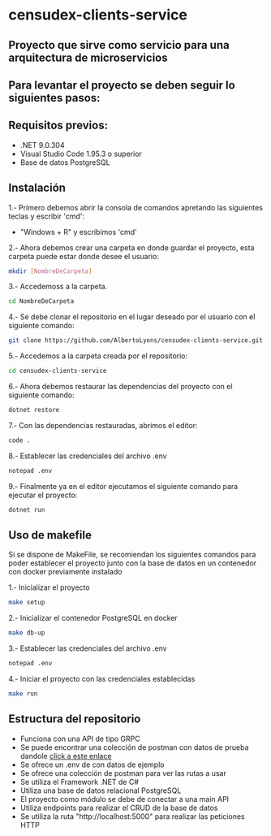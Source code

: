 # censudex-clients-service
## Proyecto que sirve como servicio para una arquitectura de microservicios
## Para levantar el proyecto se deben seguir lo siguientes pasos:

## Requisitos previos:
- .NET 9.0.304
- Visual Studio Code 1.95.3 o superior
- Base de datos PostgreSQL

## Instalación
1.- Primero debemos abrir la consola de comandos apretando las siguientes teclas y escribir 'cmd':

- "Windows + R" y escribimos 'cmd'

2.- Ahora debemos crear una carpeta en donde guardar el proyecto, esta carpeta puede estar donde desee el usuario:
```bash
mkdir [NombreDeCarpeta]
```
3.- Accedemoss a la carpeta.
```bash
cd NombreDeCarpeta
```
4.- Se debe clonar el repositorio en el lugar deseado por el usuario con el siguiente comando:
```bash
git clone https://github.com/AlbertoLyons/censudex-clients-service.git
```
5.- Accedemos a la carpeta creada por el repositorio:
```bash
cd censudex-clients-service
```
6.- Ahora debemos restaurar las dependencias del proyecto con el siguiente comando:
```bash
dotnet restore
```
7.- Con las dependencias restauradas, abrimos el editor:
```bash
code .
```
8.- Establecer las credenciales del archivo .env
```bash
notepad .env
```
9.- Finalmente ya en el editor ejecutamos el siguiente comando para ejecutar el proyecto:
```bash
dotnet run
```
## Uso de makefile
Si se dispone de MakeFile, se recomiendan los siguientes comandos para poder establecer el proyecto junto con la base de datos en un contenedor con docker previamente instalado

1.- Inicializar el proyecto
```bash
make setup
```
2.- Inicializar el contenedor PostgreSQL en docker
```bash
make db-up
```
3.- Establecer las credenciales del archivo .env
```bash
notepad .env
```
4.- Iniciar el proyecto con las credenciales establecidas
```bash
make run
```

## Estructura del repositorio
- Funciona con una API de tipo GRPC
- Se puede encontrar una colección de postman con datos de prueba dandole [click a este enlace](https://pm5555-1180.postman.co/workspace/censudex~d35666a5-243c-48a5-a764-be2248d7173f/collection/68f97e8bd2eca7ecf70c0480?action=share&creator=34959437)
- Se ofrece un .env de con datos de ejemplo
- Se ofrece una colección de postman para ver las rutas a usar
- Se utiliza el Framework .NET de C#
- Utiliza una base de datos relacional PostgreSQL
- El proyecto como módulo se debe de conectar a una main API
- Utiliza endpoints para realizar el CRUD de la base de datos
- Se utiliza la ruta "http://localhost:5000" para realizar las peticiones HTTP